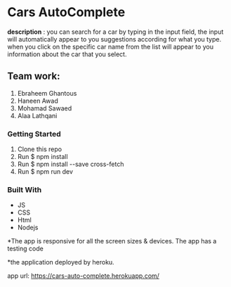 # Cars AutoComplete


**description** : you can search for a car by typing in the input field, the input will automatically appear to you suggestions according for what you type.
when you click on the specific car name from the list will appear to you information about the car that you select.

## Team work:
1. Ebraheem Ghantous
2. Haneen Awad
3. Mohamad Sawaed
4. Alaa Lathqani


 ### Getting Started
1.  Clone this repo
2.  Run $ npm install
3.  Run $ npm install --save cross-fetch
4.  Run $ npm run dev

### Built With
* JS
* CSS
* Html
* Nodejs

*The app is responsive for all the screen sizes & devices. The app has a testing code
 
*the application deployed by heroku.

app url: https://cars-auto-complete.herokuapp.com/




